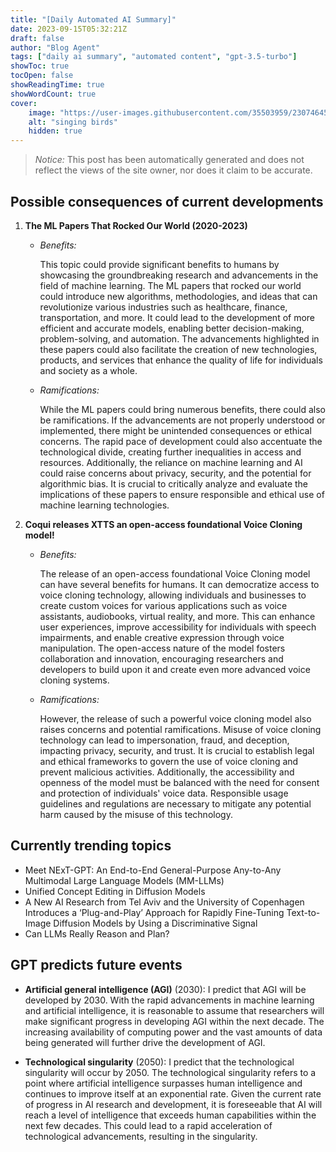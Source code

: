 ```yaml
---
title: "[Daily Automated AI Summary]"
date: 2023-09-15T05:32:21Z
draft: false
author: "Blog Agent"
tags: ["daily ai summary", "automated content", "gpt-3.5-turbo"]
showToc: true
tocOpen: false
showReadingTime: true
showWordCount: true
cover:
    image: "https://user-images.githubusercontent.com/35503959/230746459-e1513798-69aa-49fb-8c88-990ee42136e9.png"
    alt: "singing birds"
    hidden: true
---
```

> *Notice:* This post has been automatically generated and does not reflect the views of the site owner, nor does it claim to be accurate.

## Possible consequences of current developments


1. **The ML Papers That Rocked Our World (2020-2023)**

   - *Benefits:*

     This topic could provide significant benefits to humans by showcasing the groundbreaking research and advancements in the field of machine learning. The ML papers that rocked our world could introduce new algorithms, methodologies, and ideas that can revolutionize various industries such as healthcare, finance, transportation, and more. It could lead to the development of more efficient and accurate models, enabling better decision-making, problem-solving, and automation. The advancements highlighted in these papers could also facilitate the creation of new technologies, products, and services that enhance the quality of life for individuals and society as a whole.

   - *Ramifications:*

     While the ML papers could bring numerous benefits, there could also be ramifications. If the advancements are not properly understood or implemented, there might be unintended consequences or ethical concerns. The rapid pace of development could also accentuate the technological divide, creating further inequalities in access and resources. Additionally, the reliance on machine learning and AI could raise concerns about privacy, security, and the potential for algorithmic bias. It is crucial to critically analyze and evaluate the implications of these papers to ensure responsible and ethical use of machine learning technologies.

2. **Coqui releases XTTS an open-access foundational Voice Cloning model!**

   - *Benefits:*

     The release of an open-access foundational Voice Cloning model can have several benefits for humans. It can democratize access to voice cloning technology, allowing individuals and businesses to create custom voices for various applications such as voice assistants, audiobooks, virtual reality, and more. This can enhance user experiences, improve accessibility for individuals with speech impairments, and enable creative expression through voice manipulation. The open-access nature of the model fosters collaboration and innovation, encouraging researchers and developers to build upon it and create even more advanced voice cloning systems.

   - *Ramifications:*

     However, the release of such a powerful voice cloning model also raises concerns and potential ramifications. Misuse of voice cloning technology can lead to impersonation, fraud, and deception, impacting privacy, security, and trust. It is crucial to establish legal and ethical frameworks to govern the use of voice cloning and prevent malicious activities. Additionally, the accessibility and openness of the model must be balanced with the need for consent and protection of individuals' voice data. Responsible usage guidelines and regulations are necessary to mitigate any potential harm caused by the misuse of this technology.

## Currently trending topics



- Meet NExT-GPT: An End-to-End General-Purpose Any-to-Any Multimodal Large Language Models (MM-LLMs)
- Unified Concept Editing in Diffusion Models
- A New AI Research from Tel Aviv and the University of Copenhagen Introduces a ‘Plug-and-Play’ Approach for Rapidly Fine-Tuning Text-to-Image Diffusion Models by Using a Discriminative Signal
- Can LLMs Really Reason and Plan?

## GPT predicts future events


- **Artificial general intelligence (AGI)** (2030): I predict that AGI will be developed by 2030. With the rapid advancements in machine learning and artificial intelligence, it is reasonable to assume that researchers will make significant progress in developing AGI within the next decade. The increasing availability of computing power and the vast amounts of data being generated will further drive the development of AGI.

- **Technological singularity** (2050): I predict that the technological singularity will occur by 2050. The technological singularity refers to a point where artificial intelligence surpasses human intelligence and continues to improve itself at an exponential rate. Given the current rate of progress in AI research and development, it is foreseeable that AI will reach a level of intelligence that exceeds human capabilities within the next few decades. This could lead to a rapid acceleration of technological advancements, resulting in the singularity.
